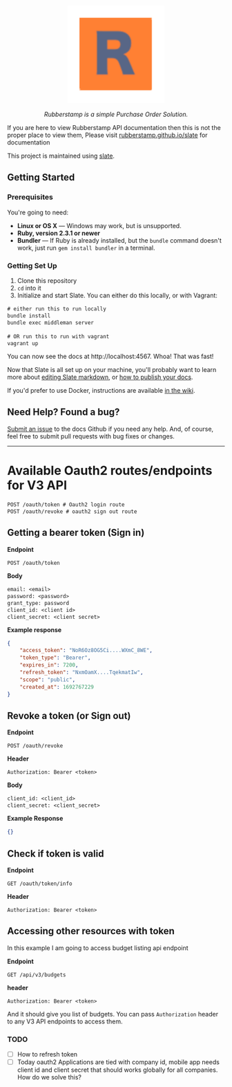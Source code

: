 <p align="center">
  <img
  src="https://raw.githubusercontent.com/rubberstamp/slate/master/source/images/logo.png"
  alt="Rubberstamp API Documentation" width="226">
</p>

<p align="center"><em>Rubberstamp is a simple Purchase Order Solution.</em></p>

If you are here to view Rubberstamp API documentation then this is not the proper place to view them,
Please visit [rubberstamp.github.io/slate](https://rubberstamp.github.io/slate) for documentation


This project is maintained using [slate](https://github.com/lord/slate).

Getting Started
---------------

### Prerequisites

You're going to need:

 - **Linux or OS X** — Windows may work, but is unsupported.
 - **Ruby, version 2.3.1 or newer**
 - **Bundler** — If Ruby is already installed, but the `bundle` command doesn't work, just run `gem install bundler` in a terminal.

### Getting Set Up

1. Clone this repository
2. `cd` into it
3. Initialize and start Slate. You can either do this locally, or with Vagrant:

```shell
# either run this to run locally
bundle install
bundle exec middleman server

# OR run this to run with vagrant
vagrant up
```

You can now see the docs at http://localhost:4567. Whoa! That was fast!

Now that Slate is all set up on your machine, you'll probably want to learn more about [editing Slate markdown](https://github.com/lord/slate/wiki/Markdown-Syntax), or [how to publish your docs](https://github.com/lord/slate/wiki/Deploying-Slate).

If you'd prefer to use Docker, instructions are available [in the wiki](https://github.com/lord/slate/wiki/Docker).

Need Help? Found a bug?
--------------------

[Submit an issue](https://github.com/rubberstamp/slate/issues) to the docs Github if you need any help.
And, of course, feel free to submit pull requests with bug fixes or changes.

----------------------------------------------------------------------------------------------------

# Available Oauth2 routes/endpoints for V3 API

```
POST /oauth/token # Oauth2 login route
POST /oauth/revoke # oauth2 sign out route
```

## Getting a bearer token (Sign in)

**Endpoint**

```
POST /oauth/token
```

**Body**

```
email: <email>
password: <password>
grant_type: password
client_id: <client id>
client_secret: <client secret>
```

**Example response**

```json
{
    "access_token": "NoR6Oz8OG5Ci....WXmC_8WE",
    "token_type": "Bearer",
    "expires_in": 7200,
    "refresh_token": "NxmOamX....TqekmatIw",
    "scope": "public",
    "created_at": 1692767229
}
```

## Revoke a token (or Sign out)

**Endpoint**

```
POST /oauth/revoke
```

**Header**

```
Authorization: Bearer <token>
```

**Body**

```
client_id: <client_id>
client_secret: <client_secret>
```

**Example Response**

```json
{}
```

## Check if token is valid

**Endpoint**

```
GET /oauth/token/info
```

**Header**

```
Authorization: Bearer <token>
```

## Accessing other resources with token

In this example I am going to access budget listing api endpoint

**Endpoint**

```
GET /api/v3/budgets
```

**header**

```
Authorization: Bearer <token>
```

And it should give you list of budgets. You can pass `Authorization` header to any V3 API endpoints to access them.

### TODO

- [ ] How to refresh token
- [ ] Today oauth2 Applications are tied with company id, mobile app needs client id and client secret that should works globally for all companies. How do we solve this?
